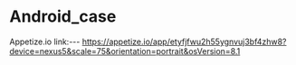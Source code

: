 # Android_case

Appetize.io link:---  https://appetize.io/app/etyfjfwu2h55ygnvuj3bf4zhw8?device=nexus5&scale=75&orientation=portrait&osVersion=8.1

